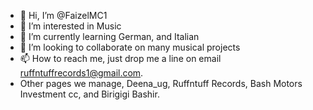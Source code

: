 - 👋 Hi, I’m @FaizelMC1
- 👀 I’m interested in Music
- 🌱 I’m currently learning German, and Italian 
- 💞️ I’m looking to collaborate on many musical projects
- 📫 How to reach me, just drop me a line on email ruffntuffrecords1@gmail.com.
-  Other pages we manage, Deena_ug, Ruffntuff Records, Bash Motors Investment cc, and Birigigi Bashir.

<!---
FaizelMC1/FaizelMC1 is a ✨ special ✨ repository because its `README.md` (this file) appears on your GitHub profile.
You can click the Preview link to take a look at your changes.
--->
